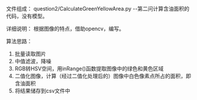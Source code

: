 文件组成：
question2/CalculateGreenYellowArea.py  --第二问计算含油面积的代码，没有模型。

详细说明：
根据图像的特点，借助opencv，编写。

算法思路：
1. 批量读取图片
2. 中值滤波，降噪
3. RGB转HSV空间，用inRange()函数提取图像中的绿色和黄色区域
4. 二值化图像，计算（经过二值化处理后的）图像中白色像素点所占的面积，即含油面积
5. 将结果储存到csv文件中